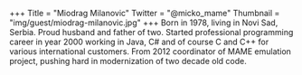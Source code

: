 +++
Title = "Miodrag Milanovic"
Twitter = "@micko_mame"
Thumbnail = "img/guest/miodrag-milanovic.jpg"
+++
Born in 1978, living in Novi Sad, Serbia. Proud husband and father of two. Started professional programming career in year 2000 working in Java, C#  and of course C and C++ for various international customers. From 2012 coordinator of MAME emulation project, pushing hard in modernization of two decade old code.